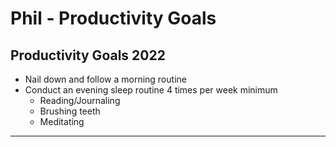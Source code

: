 
# Phil - Productivity Goals

## Productivity Goals 2022
-   Nail down and follow a morning routine
-   Conduct an evening sleep routine 4 times per week minimum
	-   Reading/Journaling
	-   Brushing teeth
	-   Meditating


---
